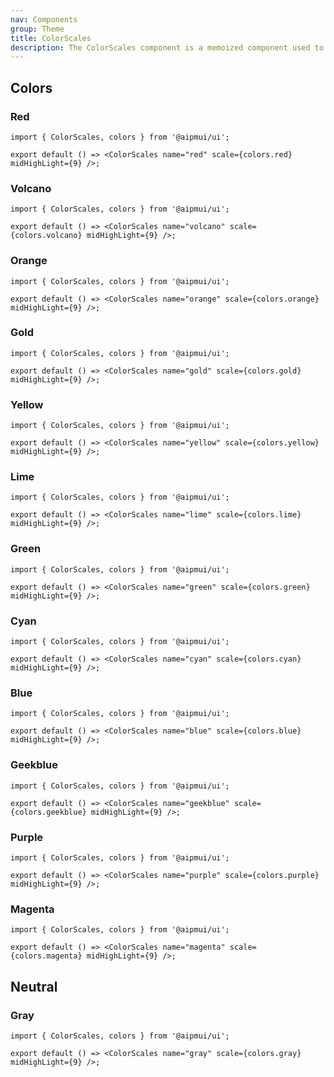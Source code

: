```yaml
---
nav: Components
group: Theme
title: ColorScales
description: The ColorScales component is a memoized component used to display a color scale. It receives props containing the name of the scale, the color scale items, and a number representing the index of the mid-highlight. The component renders a set of ScaleRow components, each representing a different part of the color scale.
---
```


## Colors

### Red

```tsx
import { ColorScales, colors } from '@aipmui/ui';

export default () => <ColorScales name="red" scale={colors.red} midHighLight={9} />;
```

### Volcano

```tsx
import { ColorScales, colors } from '@aipmui/ui';

export default () => <ColorScales name="volcano" scale={colors.volcano} midHighLight={9} />;
```

### Orange

```tsx
import { ColorScales, colors } from '@aipmui/ui';

export default () => <ColorScales name="orange" scale={colors.orange} midHighLight={9} />;
```

### Gold

```tsx
import { ColorScales, colors } from '@aipmui/ui';

export default () => <ColorScales name="gold" scale={colors.gold} midHighLight={9} />;
```

### Yellow

```tsx
import { ColorScales, colors } from '@aipmui/ui';

export default () => <ColorScales name="yellow" scale={colors.yellow} midHighLight={9} />;
```

### Lime

```tsx
import { ColorScales, colors } from '@aipmui/ui';

export default () => <ColorScales name="lime" scale={colors.lime} midHighLight={9} />;
```

### Green

```tsx
import { ColorScales, colors } from '@aipmui/ui';

export default () => <ColorScales name="green" scale={colors.green} midHighLight={9} />;
```

### Cyan

```tsx
import { ColorScales, colors } from '@aipmui/ui';

export default () => <ColorScales name="cyan" scale={colors.cyan} midHighLight={9} />;
```

### Blue

```tsx
import { ColorScales, colors } from '@aipmui/ui';

export default () => <ColorScales name="blue" scale={colors.blue} midHighLight={9} />;
```

### Geekblue

```tsx
import { ColorScales, colors } from '@aipmui/ui';

export default () => <ColorScales name="geekblue" scale={colors.geekblue} midHighLight={9} />;
```

### Purple

```tsx
import { ColorScales, colors } from '@aipmui/ui';

export default () => <ColorScales name="purple" scale={colors.purple} midHighLight={9} />;
```

### Magenta

```tsx
import { ColorScales, colors } from '@aipmui/ui';

export default () => <ColorScales name="magenta" scale={colors.magenta} midHighLight={9} />;
```

## Neutral

### Gray

```tsx
import { ColorScales, colors } from '@aipmui/ui';

export default () => <ColorScales name="gray" scale={colors.gray} midHighLight={9} />;
```
